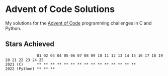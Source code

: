 # Advent of Code Solutions

My solutions for the [Advent of Code](https://adventofcode.com/) programming
challenges in C and Python.

## Stars Achieved
```
              01 02 03 04 05 06 07 08 09 10 11 12 13 14 15 16 17 18 19 20 21 22 23 24 25
2021 (C)      ** ** ** ** ** ** ** ** ** ** ** ** ** ** **
2022 (Python) ** ** **
```
